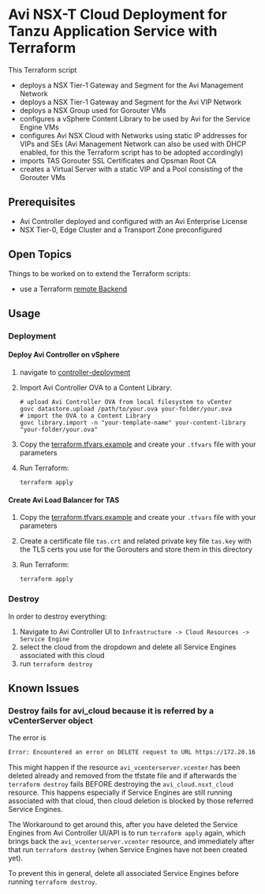 # Avi NSX-T Cloud Deployment for Tanzu Application Service with Terraform

This Terraform script

- deploys a NSX Tier-1 Gateway and Segment for the Avi Management Network
- deploys a NSX Tier-1 Gateway and Segment for the Avi VIP Network
- deploys a NSX Group used for Gorouter VMs
- configures a vSphere Content Library to be used by Avi for the Service Engine VMs
- configures Avi NSX Cloud with Networks using static IP addresses for VIPs and SEs (Avi Management Network can also be used with DHCP enabled, for this the Terraform script has to be adopted accordingly)
- imports TAS Gorouter SSL Certificates and Opsman Root CA
- creates a Virtual Server with a static VIP and a Pool consisting of the Gorouter VMs

## Prerequisites

- Avi Controller deployed and configured with an Avi Enterprise License
- NSX Tier-0, Edge Cluster and a Transport Zone preconfigured


## Open Topics

Things to be worked on to extend the Terraform scripts:

- use a Terraform [remote Backend](https://developer.hashicorp.com/terraform/language/backend)

## Usage

### Deployment

#### Deploy Avi Controller on vSphere

1. navigate to [controller-deployment](./controller-deployment/)
1. Import Avi Controller OVA to a Content Library:

    ```shell
    # upload Avi Controller OVA from local filesystem to vCenter
    govc datastore.upload /path/to/your.ova your-folder/your.ova
    # import the OVA to a Content Library
    govc library.import -n "your-template-name" your-content-library "your-folder/your.ova"
    ```

1. Copy the [terraform.tfvars.example](./controller-deployment/terraform.tfvars.example) and create your `.tfvars` file with your parameters
1. Run Terraform:

    ```shell
    terraform apply
    ```

#### Create Avi Load Balancer for TAS

1. Copy the [terraform.tfvars.example](./terraform.tfvars.example) and create your `.tfvars` file with your parameters
1. Create a certificate file `tas.crt` and related private key file `tas.key` with the TLS certs you use for the Gorouters and store them in this directory
1. Run Terraform:

    ```shell
    terraform apply
    ```

### Destroy

In order to destroy everything:

1. Navigate to Avi Controller UI to `Infrastructure -> Cloud Resources -> Service Engine`
1. select the cloud from the dropdown and delete all Service Engines associated with this cloud
1. run `terraform destroy`

## Known Issues

### Destroy fails for avi_cloud because it is referred by a vCenterServer object

The error is

```txt
Error: Encountered an error on DELETE request to URL https://172.20.16.2/api/cloud/cloud-cef9f650-03e9-43e5-810f-31798ebd639f: HTTP code: 400; error from Controller: map[error:Cannot delete, object is referred by: [VCenterServer vcenter]]
```

This might happen if the resource `avi_vcenterserver.vcenter` has been deleted already and removed from the tfstate file and if afterwards the `terraform destroy` fails BEFORE destroying the `avi_cloud.nsxt_cloud` resource. This happens especially if Service Engines are still running associated with that cloud, then cloud deletion is blocked by those referred Service Engines.

The Workaround to get around this, after you have deleted the Service Engines from Avi Controller UI/API is to run `terraform apply` again, which brings back the `avi_vcenterserver.vcenter` resource, and immediately after that run `terraform destroy` (when Service Engines have not been created yet).

To prevent this in general, delete all associated Service Engines before running `terraform destroy`.

